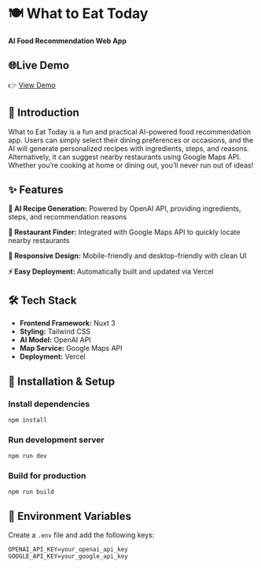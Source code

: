 # 🍽️  What to Eat Today
**AI Food Recommendation Web App**

## 🌐Live Demo
👉 [View Demo](https://what-to-eat-ai.vercel.app/)

## 📖 Introduction
What to Eat Today is a fun and practical AI-powered food recommendation app.
Users can simply select their dining preferences or occasions, and the AI will generate personalized recipes with ingredients, steps, and reasons.
Alternatively, it can suggest nearby restaurants using Google Maps API.
Whether you’re cooking at home or dining out, you’ll never run out of ideas!

## ✨ Features
**🤖 AI Recipe Generation:** Powered by OpenAI API, providing ingredients, steps, and recommendation reasons

**🍜 Restaurant Finder:** Integrated with Google Maps API to quickly locate nearby restaurants

**🎨 Responsive Design:** Mobile-friendly and desktop-friendly with clean UI

**⚡ Easy Deployment:** Automatically built and updated via Vercel

## 🛠 Tech Stack
- **Frontend Framework:** Nuxt 3
- **Styling:** Tailwind CSS
- **AI Model:** OpenAI API
- **Map Service:** Google Maps API
- **Deployment:** Vercel

## 🚀 Installation & Setup
### Install dependencies
`npm install`

### Run development server
`npm run dev`

### Build for production
`npm run build`

## 📌 Environment Variables
Create a `.env` file and add the following keys:
```
OPENAI_API_KEY=your_openai_api_key
GOOGLE_API_KEY=your_google_api_key
```
